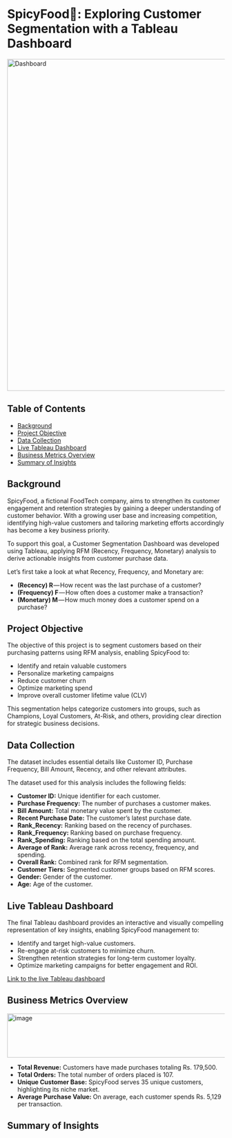 # SpicyFood🍜: Exploring Customer Segmentation with a Tableau Dashboard

<img width="1438" height="768" alt="Dashboard" src="https://github.com/user-attachments/assets/733766bb-50db-40db-8622-d2ee0ed565f6" />

## Table of Contents
- [Background](#background)
- [Project Objective](#project-objective)
- [Data Collection](#data-collection)
- [Live Tableau Dashboard](#live-tableau-dashboard)
- [Business Metrics Overview](#business-metrics-overview)
- [Summary of Insights](#summary-of-insights)

## Background
SpicyFood, a fictional FoodTech company, aims to strengthen its customer engagement and retention strategies by gaining a deeper understanding of customer behavior. With a growing user base and increasing competition, identifying high-value customers and tailoring marketing efforts accordingly has become a key business priority.

To support this goal, a Customer Segmentation Dashboard was developed using Tableau, applying RFM (Recency, Frequency, Monetary) analysis to derive actionable insights from customer purchase data.

Let’s first take a look at what Recency, Frequency, and Monetary are:
- **(Recency) R** — How recent was the last purchase of a customer?
- **(Frequency) F** — How often does a customer make a transaction?
- **(Monetary) M** — How much money does a customer spend on a purchase?

## Project Objective
The objective of this project is to segment customers based on their purchasing patterns using RFM analysis, enabling SpicyFood to:
- Identify and retain valuable customers
- Personalize marketing campaigns
- Reduce customer churn
- Optimize marketing spend
- Improve overall customer lifetime value (CLV)

This segmentation helps categorize customers into groups, such as Champions, Loyal Customers, At-Risk, and others, providing clear direction for strategic business decisions.

## Data Collection
The dataset includes essential details like Customer ID, Purchase Frequency, Bill Amount, Recency, and other relevant attributes.

The dataset used for this analysis includes the following fields:

- **Customer ID:** Unique identifier for each customer.
- **Purchase Frequency:** The number of purchases a customer makes.
- **Bill Amount:** Total monetary value spent by the customer.
- **Recent Purchase Date:** The customer’s latest purchase date.
- **Rank_Recency:** Ranking based on the recency of purchases.
- **Rank_Frequency:** Ranking based on purchase frequency.
- **Rank_Spending:** Ranking based on the total spending amount.
- **Average of Rank:** Average rank across recency, frequency, and spending.
- **Overall Rank:** Combined rank for RFM segmentation.
- **Customer Tiers:** Segmented customer groups based on RFM scores.
- **Gender:** Gender of the customer.
- **Age:** Age of the customer.

## Live Tableau Dashboard
The final Tableau dashboard provides an interactive and visually compelling representation of key insights, enabling SpicyFood management to:
- Identify and target high-value customers.
- Re-engage at-risk customers to minimize churn.
- Strengthen retention strategies for long-term customer loyalty.
- Optimize marketing campaigns for better engagement and ROI.

[Link to the live Tableau dashboard](https://public.tableau.com/views/Kshitija_SpicyFood_Dashboard1_6/Dashboard?:language=en-US&:sid=&:redirect=auth&:display_count=n&:origin=viz_share_link)

## Business Metrics Overview

<img width="1258" height="102" alt="image" src="https://github.com/user-attachments/assets/8c2d5305-73e4-41af-a2b2-85d58d192e2e" />

- **Total Revenue:** Customers have made purchases totaling Rs. 179,500.
- **Total Orders:** The total number of orders placed is 107.
- **Unique Customer Base:** SpicyFood serves 35 unique customers, highlighting its niche market.
- **Average Purchase Value:** On average, each customer spends Rs. 5,129 per transaction.

## Summary of Insights


